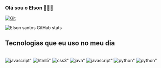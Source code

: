 ### Olá sou o Elson 👨🏿‍💻

[![Git](https://img.shields.io/badge/GitHub-100000?style=for-the-badge&logo=github&logoColor=radical)](https://github.com/Elson-Santo)



![Elson santos GitHub stats](https://github-readme-stats.vercel.app/api?username=elson-santos&show_icons=true&theme=radical)

## Tecnologias que eu uso no meu dia

<div style="display: inline_block"><br/>
<img align="center" alt=javascript" src="https://github-readme-stats.vercel.app/api/top-langs/?username=elson-santos&theme=blue-green" />
<img align="center" alt=html5" src="https://img.shields.io/badge/HTML5-E34F26?style=for-the-badge&logo=html5&logoColor=white" />
<img align="center" alt=css3" src="https://img.shields.io/badge/CSS3-1572B6?style=for-the-badge&logo=css3&logoColor=white" />
<img align="center" alt=java" src="https://img.shields.io/badge/Java-ED8B00?style=for-the-badge&logo=openjdk&logoColor=white" />
<img align="center" alt=javascript" src="https://img.shields.io/badge/JavaScript-F7DF1E?style=for-the-badge&logo=javascript&logoColor=black" />
<img align="center" alt=python" src="https://img.shields.io/badge/Python-14354C?style=for-the-badge&logo=python&logoColor=white" />
<img align="center" alt=python" src="https://img.shields.io/badge/C-00599C?style=for-the-badge&logo=c&logoColor=white" />


</div>

